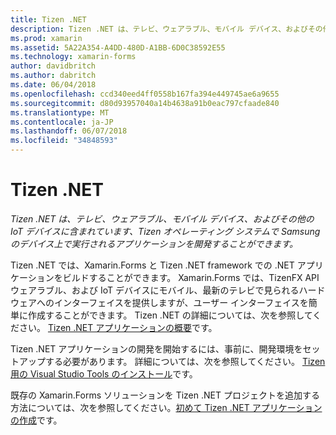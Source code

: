 ```yaml
---
title: Tizen .NET
description: Tizen .NET は、テレビ、ウェアラブル、モバイル デバイス、およびその他の IoT デバイスに含まれています、Tizen オペレーティング システムで Samsung のデバイス上で実行されるアプリケーションを開発することができます。
ms.prod: xamarin
ms.assetid: 5A22A354-A4DD-480D-A1BB-6D0C38592E55
ms.technology: xamarin-forms
author: davidbritch
ms.author: dabritch
ms.date: 06/04/2018
ms.openlocfilehash: ccd340eed4ff0558b167fa394e449745ae6a9655
ms.sourcegitcommit: d80d93957040a14b4638a91b0eac797cfaade840
ms.translationtype: MT
ms.contentlocale: ja-JP
ms.lasthandoff: 06/07/2018
ms.locfileid: "34848593"
---
```

# <a name="tizen-net"></a>Tizen .NET

_Tizen .NET は、テレビ、ウェアラブル、モバイル デバイス、およびその他の IoT デバイスに含まれています、Tizen オペレーティング システムで Samsung のデバイス上で実行されるアプリケーションを開発することができます。_

Tizen .NET では、Xamarin.Forms と Tizen .NET framework での .NET アプリケーションをビルドすることができます。 Xamarin.Forms では、TizenFX API ウェアラブル、および IoT デバイスにモバイル、最新のテレビで見られるハードウェアへのインターフェイスを提供しますが、ユーザー インターフェイスを簡単に作成することができます。 Tizen .NET の詳細については、次を参照してください。 [Tizen .NET アプリケーションの概要](https://developer.tizen.org/development/training/.net-application)です。

Tizen .NET アプリケーションの開発を開始するには、事前に、開発環境をセットアップする必要があります。 詳細については、次を参照してください。 [Tizen 用の Visual Studio Tools のインストール](https://developer.tizen.org/development/visual-studio-tools-tizen/installing-visual-studio-tools-tizen)です。

既存の Xamarin.Forms ソリューションを Tizen .NET プロジェクトを追加する方法については、次を参照してください。[初めて Tizen .NET アプリケーションの作成](https://developer.tizen.org/development/training/.net-application/creating-your-first-tizen-.net-application)です。
